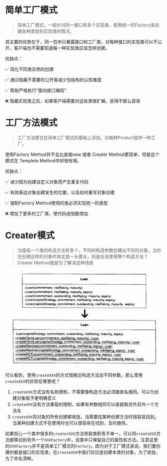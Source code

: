 # 简单工厂模式

> 简单工厂模式，一般针对同一接口有多个实现类，使用统一的Factory来创建各种类型的实现类的情况。

其主要的优势在于，同一包中只暴露接口和工厂类，对每种接口的实现类可以不公开，客户端也不需要知道每一种实现类应该怎样创建。

优缺点：

✅ 简化不同类实例的创建

✅ 通过隐藏不需要的公开类减少包结构的认知难度

✅ 帮助严格执行“面向接口编程”

❌ 隐藏实现类之后，如果客户端需要对这些类做扩展，变得不那么容易


# 工厂方法模式

> 工厂方法模式在简单工厂模式的基础上添加，对每种Product提供一种工厂。


使用Factory Method并不会比直接new 或者 Creater Method更简单，但是这个模式在 Templete Method中却很有用。

优缺点：

✅ 减少因为创建自定义对象而产生重复代码

✅ 有效表达对象创建发生的位置，以及如何重写对象创建

✅ 强制Factory Method使用的类必须实现统一的类型

❌ 增加了更多的工厂类，使代码成倍数增加



# Creater模式

> 当面临一个类的构造方法有多个，不同的构造参数创建出不同的对象，当你在创建这样的对象时肯定是一头雾水，到底应该使用哪个构造方法？Creater Method就是为了解决这种场景

![设计模式_creater_method](images/creater_method/设计模式_creater_method.png)

可以看到，使用`createXXX`的方式很接近构造方法加不同参数，那么使用`createXXX`的优势在哪里呢？

1. `createXXX`方式没有名称限制，不需要像构造方法必须跟类名相同。可以为创建对象赋予更明确意义
2. `createXXX`没有方法重载的限制，如果有参数相同可以直接取另外另外一个方法名
3. `createXXX`将对象的所有创建都收拢，当需要找某种创建方法时很容易找到。当某种创建方式不在使用时也可以很容易在找到，及时删除。

如果担心一个类中很多的`createrXXX`方法导致类职责不单一，可以将`createXXX`方法都移动到另外一个`XXXFactory`中，该类中只保留自己的属性和方法。注意这里的`XXXFactory`并不是简单工厂模式的`Factory`。因为对于工厂模式来说，我们要创建的都是接口的实现类，在`createXXX`中我们仅仅是创建本类的对象，为了收拢，为了命名清晰。